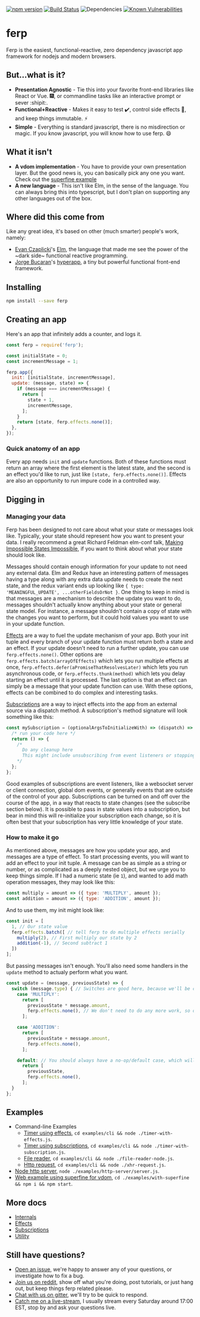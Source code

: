 [![npm version](https://badge.fury.io/js/ferp.svg)](https://badge.fury.io/js/ferp)
[![Build Status](https://travis-ci.org/mrozbarry/ferp.svg?branch=master)](https://travis-ci.org/mrozbarry/ferp)
![Dependencies](https://david-dm.org/mrozbarry/ferp.svg)
[![Known Vulnerabilities](https://snyk.io/test/github/mrozbarry/ferp/badge.svg)](https://snyk.io/test/github/mrozbarry/ferp)

# ferp

Ferp is the easiest, functional-reactive, zero dependency javascript app framework for nodejs and modern browsers.

## But...what is it?

 - **Presentation Agnostic** - Tie this into your favorite front-end libraries like React or Vue. :fireworks:, or commandline tasks like an interactive prompt or sever :shipit:.
 - **Functional+Reactive** - Makes it easy to test :heavy_check_mark:, control side effects :imp:, and keep things immutable. :zap:
 - **Simple** - Everything is standard javascript, there is no misdirection or magic. If you know javascript, you will know how to use ferp. :smile:

## What it isn't

 - **A vdom implementation** - You have to provide your own presentation layer. But the good news is, you can basically pick any one you want. Check out the [superfine example](./examples/with-superfine)
 - **A new language** - This isn't like Elm, in the sense of the language. You can always bring this into typescript, but I don't plan on supporting any other languages out of the box.

## Where did this come from

Like any great idea, it's based on other (much smarter) people's work, namely:
 - [Evan Czaplicki](https://github.com/evancz)'s [Elm](https://elm-lang.org/), the language that made me see the power of the ~dark side~ functional reactive programming.
 - [Jorge Bucaran](https://github.com/jorgebucaran)'s [hyperapp](https://github.com/hyperapp/hyperapp), a tiny but powerful functional front-end framework.

## Installing

```bash
npm install --save ferp
```

## Creating an app

Here's an app that infinitely adds a counter, and logs it.

```javascript
const ferp = require('ferp');

const initialState = 0;
const incrementMessage = 1;

ferp.app({
  init: [initialState, incrementMessage],
  update: (message, state) => {
    if (message === incrementMessage) {
      return [
        state + 1,
        incrementMessage,
      ];
    }
    return [state, ferp.effects.none()];
  },
});
```

### Quick anatomy of an app

Every app needs `init` and `update` functions.
Both of these functions must return an array where the first element is the latest state, and the second is an effect you'd like to run, just like `[state, ferp.effects.none()]`.
Effects are also an opportunity to run impure code in a controlled way.

## Digging in

### Managing your data

Ferp has been designed to not care about what your state or messages look like.
Typically, your state should represent how you want to present your data.
I really recommend a great Richard Feldman elm-conf talk, [Making Impossible States Impossible](https://www.youtube.com/watch?v=IcgmSRJHu_8), if you want to think about what your state should look like.

Messages should contain enough information for your update to not need any external data.
Elm and Redux have an interesting pattern of messages having a type along with any extra data update needs to create the next state, and the redux variant ends up looking like `{ type: 'MEANINGFUL_UPDATE', ...otherFieldsOrNot }`.
One thing to keep in mind is that messages are a mechanism to describe the update you want to do, messages shouldn't actually know anything about your state or general state model.
For instance, a message shouldn't contain a copy of state with the changes you want to perform, but it could hold values you want to use in your update function.

[Effects](./src/effects) are a way to fuel the update mechanism of your app.
Both your init tuple and every branch of your update function must return both a state and an effect.
If your update doesn't need to run a further update, you can use `ferp.effects.none()`.
Other options are `ferp.effects.batch(arrayOfEffects)` which lets you run multiple effects at once, `ferp.effects.defer(aPromiseThatResolvesLater)` which lets you run asynchronous code, or `ferp.effects.thunk(method)` which lets you delay starting an effect until it is processed.
The last option is that an effect can simply be a message that your update function can use.
With these options, effects can be combined to do complex and interesting tasks.

[Subscriptions](./src/subscriptions) are a way to inject effects into the app from an external source via a dispatch method.
A subscription's method signature will look something like this:

```javascript
const mySubscription = (optionalArgsToInitializeWith) => (dispatch) => {
  /* run your code here */
  return () => {
    /*
      Do any cleanup here
      This might include unsubscribing from event listeners or stopping timers.
    */
  };
};
```

Good examples of subscriptions are event listeners, like a websocket server or client connection, global dom events, or generally events that are outside of the control of your app.
Subscriptions can be turned on and off over the course of the app, in a way that reacts to state changes (see the subscribe section below).
It is possible to pass in state values into a subscription, but bear in mind this will re-initialize your subscription each change, so it is often best that your subscription has very little knowledge of your state.

### How to make it go

As mentioned above, messages are how you update your app, and messages are a type of effect.
To start processing events, you will want to add an effect to your init tuple.
A message can be as simple as a string or number, or as complicated as a deeply nested object, but we urge you to keep things simple.
If I had a numeric state (ie `1`), and wanted to add math operation messages, they may look like this:

```javascript
const multiply = amount => ({ type: 'MULTIPLY', amount });
const addition = amount => ({ type: 'ADDITION', amount });
```

And to use them, my init might look like:

```javascript
const init = [
  1, // Our state value
  ferp.effects.batch([ // tell ferp to do multiple effects serially
    multiply(2), // First multiply our state by 2
    addition(-1), // Second subtract 1
  ])
];
```

But passing messages isn't enough.
You'll also need some handlers in the `update` method to actualy perform what you want.

```javascript
const update = (message, previousState) => {
  switch (message.type) { // Switches are good here, because we'll be checking multiple cases for message.type
    case 'MULTIPLY':
      return [
        previousState * message.amount,
        ferp.effects.none(), // We don't need to do any more work, so declare that there are no more effects
      ];

    case 'ADDITION':
      return [
        previousState + message.amount,
        ferp.effects.none(),
      ];

    default: // You should always have a no-op/default case, which will always keep your state, even if you aren't handling a certain message yet.
      return [
        previousState,
        ferp.effects.none(),
      ];
  }
};
```

## Examples

 - Command-line Examples
   - [Timer using effects](./examples/cli/timer-with-effects.js), `cd examples/cli && node ./timer-with-effects.js`.
   - [Timer using subscriptions](./examples/cli/timer-with-subscription), `cd examples/cli && node ./timer-with-subscription.js`.
   - [File reader](./examples/cli/file-reader-node.js), `cd examples/cli && node ./file-reader-node.js`.
   - [Http request](./examples/cli/xhr-request.js), `cd examples/cli && node ./xhr-request.js`.
 - [Node http server](./examples/http-server), `node ./examples/http-server/server.js`.
 - [Web example using superfine for vdom](./examples/with-serverfine), `cd ./examples/with-superfine && npm i && npm start`.

## More docs

 - [Internals](./INTERNALS.md)
 - [Effects](./src/effects/README.md)
 - [Subscriptions](./src/subscriptions/README.md)
 - [Utility](./src/util/README.md)

## Still have questions?

 - [Open an issue](https://github.com/mrozbarry/ferp/issues/new), we're happy to answer any of your questions, or investigate how to fix a bug.
 - [Join us on reddit](https://www.reddit.com/r/ferp), show off what you're doing, post tutorials, or just hang out, but keep things ferp related please.
 - [Chat with us on gitter](https://gitter.im/mrozbarry/ferp), we'll try to be quick to respond.
 - [Catch me on a live-stream](https://twitch.tv/mrozbarry), I usually stream every Saturday around 17:00 EST, stop by and ask your questions live.
